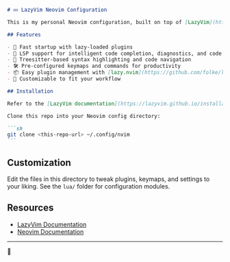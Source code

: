 ````markdown
# 💤 LazyVim Neovim Configuration

This is my personal Neovim configuration, built on top of [LazyVim](https://github.com/LazyVim/LazyVim), a modular and fast Neovim setup powered by lazy-loading.

## Features

- 🚀 Fast startup with lazy-loaded plugins
- 🧠 LSP support for intelligent code completion, diagnostics, and code actions
- 🌈 Treesitter-based syntax highlighting and code navigation
- 🛠️ Pre-configured keymaps and commands for productivity
- 📦 Easy plugin management with [lazy.nvim](https://github.com/folke/lazy.nvim)
- 📝 Customizable to fit your workflow

## Installation

Refer to the [LazyVim documentation](https://lazyvim.github.io/installation) for installation instructions.

Clone this repo into your Neovim config directory:

```sh
git clone <this-repo-url> ~/.config/nvim
```
````

## Customization

Edit the files in this directory to tweak plugins, keymaps, and settings to your liking. See the `lua/` folder for configuration modules.

## Resources

- [LazyVim Documentation](https://lazyvim.github.io/)
- [Neovim Documentation](https://neovim.io/doc/)

---

🚀
